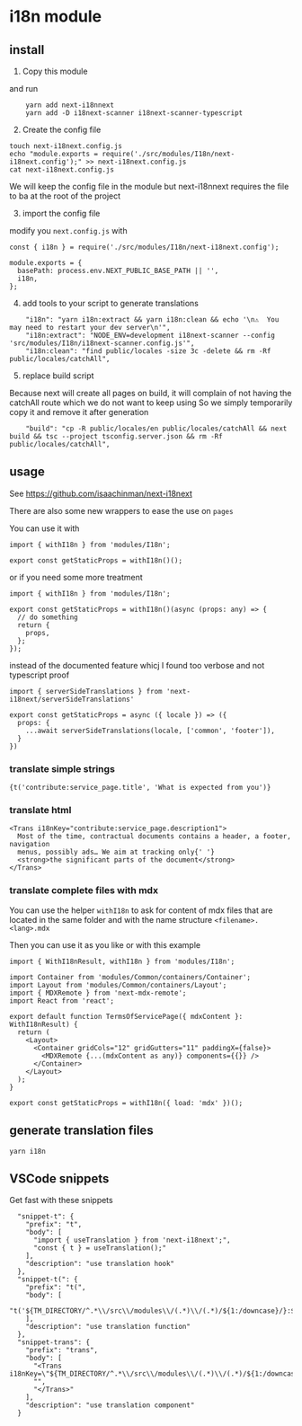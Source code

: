 # i18n module

## install

1. Copy this module

and run

```
    yarn add next-i18nnext
    yarn add -D i18next-scanner i18next-scanner-typescript
```

2. Create the config file

```
touch next-i18next.config.js
echo "module.exports = require('./src/modules/I18n/next-i18next.config');" >> next-i18next.config.js
cat next-i18next.config.js
```

We will keep the config file in the module but next-i18nnext requires the file to ba at the root of the project

3. import the config file

modify you `next.config.js` with

```
const { i18n } = require('./src/modules/I18n/next-i18next.config');

module.exports = {
  basePath: process.env.NEXT_PUBLIC_BASE_PATH || '',
  i18n,
};

```

4. add tools to your script to generate translations

```
    "i18n": "yarn i18n:extract && yarn i18n:clean && echo '\n⚠️  You may need to restart your dev server\n'",
    "i18n:extract": "NODE_ENV=development i18next-scanner --config 'src/modules/I18n/i18next-scanner.config.js'",
    "i18n:clean": "find public/locales -size 3c -delete && rm -Rf public/locales/catchAll",
```

5. replace build script

Because next will create all pages on build, it will complain of not having the catchAll route which we do not want to keep using
So we simply temporarily copy it and remove it after generation

```
    "build": "cp -R public/locales/en public/locales/catchAll && next build && tsc --project tsconfig.server.json && rm -Rf public/locales/catchAll",
```

## usage

See https://github.com/isaachinman/next-i18next

There are also some new wrappers to ease the use on `pages`

You can use it with

```
import { withI18n } from 'modules/I18n';

export const getStaticProps = withI18n()();
```

or if you need some more treatment

```
import { withI18n } from 'modules/I18n';

export const getStaticProps = withI18n()(async (props: any) => {
  // do something
  return {
    props,
  };
});
```

instead of the documented feature whicj I found too verbose and not typescript proof

```
import { serverSideTranslations } from 'next-i18next/serverSideTranslations'

export const getStaticProps = async ({ locale }) => ({
  props: {
    ...await serverSideTranslations(locale, ['common', 'footer']),
  }
})
```

### translate simple strings

```
{t('contribute:service_page.title', 'What is expected from you')}
```

### translate html

```
<Trans i18nKey="contribute:service_page.description1">
  Most of the time, contractual documents contains a header, a footer, navigation
  menus, possibly ads… We aim at tracking only{' '}
  <strong>the significant parts of the document</strong>
</Trans>
```

### translate complete files with mdx

You can use the helper `withI18n` to ask for content of mdx files that are located in the same folder and with the name structure `<filename>.<lang>.mdx`

Then you can use it as you like or with this example

```
import { WithI18nResult, withI18n } from 'modules/I18n';

import Container from 'modules/Common/containers/Container';
import Layout from 'modules/Common/containers/Layout';
import { MDXRemote } from 'next-mdx-remote';
import React from 'react';

export default function TermsOfServicePage({ mdxContent }: WithI18nResult) {
  return (
    <Layout>
      <Container gridCols="12" gridGutters="11" paddingX={false}>
        <MDXRemote {...(mdxContent as any)} components={{}} />
      </Container>
    </Layout>
  );
}

export const getStaticProps = withI18n({ load: 'mdx' })();
```

## generate translation files

```
yarn i18n
```

## VSCode snippets

Get fast with these snippets

```
  "snippet-t": {
    "prefix": "t",
    "body": [
      "import { useTranslation } from 'next-i18next';",
      "const { t } = useTranslation();"
    ],
    "description": "use translation hook"
  },
  "snippet-t(": {
    "prefix": "t(",
    "body": [
      "t('${TM_DIRECTORY/^.*\\/src\\/modules\\/(.*)\\/(.*)/${1:/downcase}/}:$1','$2')"
    ],
    "description": "use translation function"
  },
  "snippet-trans": {
    "prefix": "trans",
    "body": [
      "<Trans i18nKey=\"${TM_DIRECTORY/^.*\\/src\\/modules\\/(.*)\\/(.*)/${1:/downcase}/}:$1\">",
      "",
      "</Trans>"
    ],
    "description": "use translation component"
  }
```
